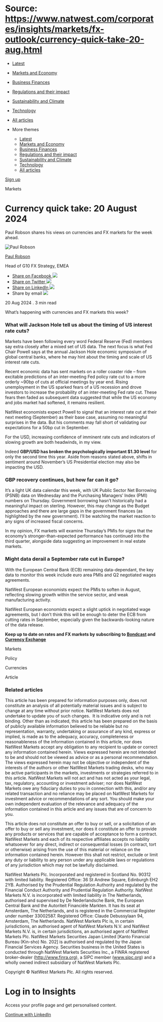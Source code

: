 # Source: https://www.natwest.com/corporates/insights/markets/fx-outlook/currency-quick-take-20-aug.html

* [Latest](https://www.natwest.com/corporates/insights.html)
* [Markets and Economy](https://www.natwest.com/corporates/insights/markets.html)
* [Business Finances](https://www.natwest.com/corporates/insights/finance.html)
* [Regulations and their impact](https://www.natwest.com/corporates/insights/regulation.html)
* [Sustainability and Climate](https://www.natwest.com/corporates/insights/sustainability.html)
* [Technology](https://www.natwest.com/corporates/insights/technology.html)
* [All articles](https://www.natwest.com/corporates/insights/all-articles.html)
* More themes

  + [Latest](https://www.natwest.com/corporates/insights.html "link")
  + [Markets and Economy](https://www.natwest.com/corporates/insights/markets.html "link")
  + [Business Finances](https://www.natwest.com/corporates/insights/finance.html "link")
  + [Regulations and their impact](https://www.natwest.com/corporates/insights/regulation.html "link")
  + [Sustainability and Climate](https://www.natwest.com/corporates/insights/sustainability.html "link")
  + [Technology](https://www.natwest.com/corporates/insights/technology.html "link")
  + [All articles](https://www.natwest.com/corporates/insights/all-articles.html "link")

[Sign up](https://www.natwest.com/corporates/insights/email-preferences/subscribe.html "Subscribe to receive our latest insights by email")

Markets

# Currency quick take: 20 August 2024

Paul Robson shares his views on currencies and FX markets for the week ahead.

![Paul Robson](https://www.natwest.com/content/dam/natwest/business-insights/corporates/author-images/image.dim.180.robson-paul.png)

[Paul Robson](https://www.natwest.com/content/natwest_com/en_uk/corporates/insights/authors/paul-robson.html)

Head of G10 FX Strategy, EMEA

* [Share on Facebook ![](https://www.natwest.com/content/dam/natwest/business-insights/social-icons/facebook.png)](https://www.facebook.com/sharer/sharer.php?u=https://www.natwest.com/corporates/insights/markets/fx-outlook/currency-quick-take-20-aug.html)
* [Share on Twitter ![](https://www.natwest.com/content/dam/natwest/business-insights/social-icons/twitter.png)](https://www.twitter.com/share?url=https://www.natwest.com/corporates/insights/markets/fx-outlook/currency-quick-take-20-aug.html)
* [Share on LinkedIn ![](https://www.natwest.com/content/dam/natwest/business-insights/social-icons/linkedin.png)](http://www.linkedin.com/shareArticle?mini=true&url=https://www.natwest.com/corporates/insights/markets/fx-outlook/currency-quick-take-20-aug.html)
* Share by email ![](https://www.natwest.com/content/dam/natwest/business-insights/social-icons/email.png)

20 Aug 2024
. 3 min read

What’s happening with currencies and FX markets this week?

### What will Jackson Hole tell us about the timing of US interest rate cuts?

Markets have been following every word Federal Reserve (Fed) members say extra closely after a mixed set of US data. The next focus is what Fed Chair Powell says at the annual Jackson Hole economic symposium of global central banks, where he may hint about the timing and scale of US interest rate cuts.

Recent economic data has sent markets on a roller coaster ride – from excitable predictions of an inter-meeting Fed policy rate cut to a more orderly ~90bp of cuts at official meetings by year end. Rising unemployment in the US sparked fears of a US recession and drove investors to increase the probability of an inter-meeting Fed rate cut. These fears then faded as subsequent data suggested that while the US economy and jobs market had softened, it remains resilient.

NatWest economists expect Powell to signal that an interest rate cut at their next meeting (September) as their base case, assuming no meaningful surprises in the data. But his comments may fall short of validating our expectations for a 50bp cut in September.

For the USD, increasing confidence of imminent rate cuts and indicators of slowing growth are both headwinds, in my view.

Indeed **GBP/USD has broken the psychologically important $1.30 level** for only the second time this year. Aside from reasons stated above, shifts in sentiment around November’s US Presidential election may also be impacting the USD.

### GBP recovery continues, but how far can it go?

It’s a light UK data calendar this week, with UK Public Sector Net Borrowing (PSNB) data on Wednesday and the Purchasing Managers’ Index (PMI) numbers on Thursday. Government borrowing hasn’t historically had a meaningful impact on sterling. However, this may change as the Budget approaches and there are large gaps in the government finances (as highlighted by the new government). I’ll be watching the market reaction to any signs of increased fiscal concerns.

In my opinion, FX markets will examine Thursday’s PMIs for signs that the economy’s stronger-than-expected performance has continued into the third quarter, alongside data suggesting an improvement in real estate markets.

### Might data derail a September rate cut in Europe?

With the European Central Bank (ECB) remaining data-dependant, the key data to monitor this week include euro area PMIs and Q2 negotiated wages agreements.

NatWest European economists expect the PMIs to soften in August, reflecting slowing growth within the service sector, and weak manufacturing activity.

NatWest European economists expect a slight uptick in negotiated wage agreements, but I don’t think this will be enough to deter the ECB from cutting rates in September, especially given the backwards-looking nature of the data release.

**Keep up to date on rates and FX markets by subscribing to [Bondcast](https://podcasts.apple.com/gb/podcast/bondcast-the-rates-podcast/id1583024951) and [Currency Exchange](https://podcasts.apple.com/gb/podcast/the-currency-exchange-an-fx-podcast-by-natwest/id1664838025)**

Markets

Policy

Currencies

Article

### Related articles

This article has been prepared for information purposes only, does not constitute an analysis of all potentially material issues and is subject to change at any time without prior notice. NatWest Markets does not undertake to update you of such changes.  It is indicative only and is not binding. Other than as indicated, this article has been prepared on the basis of publicly available information believed to be reliable but no representation, warranty, undertaking or assurance of any kind, express or implied, is made as to the adequacy, accuracy, completeness or reasonableness of the information contained in this article, nor does NatWest Markets accept any obligation to any recipient to update or correct any information contained herein. Views expressed herein are not intended to be and should not be viewed as advice or as a personal recommendation. The views expressed herein may not be objective or independent of the interests of the authors or other NatWest Markets trading desks, who may be active participants in the markets, investments or strategies referred to in this article. NatWest Markets will not act and has not acted as your legal, tax, regulatory, accounting or investment adviser; nor does NatWest Markets owe any fiduciary duties to you in connection with this, and/or any related transaction and no reliance may be placed on NatWest Markets for investment advice or recommendations of any sort. You should make your own independent evaluation of the relevance and adequacy of the information contained in this article and any issues that are of concern to you.

This article does not constitute an offer to buy or sell, or a solicitation of an offer to buy or sell any investment, nor does it constitute an offer to provide any products or services that are capable of acceptance to form a contract. NatWest Markets and each of its respective affiliates accepts no liability whatsoever for any direct, indirect or consequential losses (in contract, tort or otherwise) arising from the use of this material or reliance on the information contained herein. However this shall not restrict, exclude or limit any duty or liability to any person under any applicable laws or regulations of any jurisdiction which may not be lawfully disclaimed.

NatWest Markets Plc. Incorporated and registered in Scotland No. 90312 with limited liability. Registered Office: 36 St Andrew Square, Edinburgh EH2 2YB. Authorised by the Prudential Regulation Authority and regulated by the Financial Conduct Authority and Prudential Regulation Authority. NatWest Markets N.V. is incorporated with limited liability in The Netherlands, authorised and supervised by De Nederlandsche Bank, the European Central Bank and the Autoriteit Financiële Markten. It has its seat at Amsterdam, The Netherlands, and is registered in the Commercial Register under number 33002587. Registered Office: Claude Debussylaan 94, Amsterdam, The Netherlands. NatWest Markets Plc is, in certain jurisdictions, an authorised agent of NatWest Markets N.V. and NatWest Markets N.V. is, in certain jurisdictions, an authorised agent of NatWest Markets Plc. NatWest Markets Securities Japan Limited [Kanto Financial Bureau (Kin-sho) No. 202] is authorised and regulated by the Japan Financial Services Agency. Securities business in the United States is conducted through NatWest Markets Securities Inc., a FINRA registered broker-dealer (http://www.finra.org), a SIPC member (www.sipc.org) and a wholly owned indirect subsidiary of NatWest Markets Plc.

Copyright © NatWest Markets Plc. All rights reserved.

# Log in to Insights

Access your profile page and get personalised content.

[Continue with LinkedIn](https://www.natwest.com/j_security_check?configid=linkedin-NATWEST_CORPORATES)